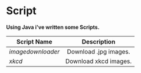 # Script
**Using Java i've written some Scripts.**

|   Script Name       |   Description         |
|  ---------------    | :-------------------:       |
|  *imagedownloader*  | Download .jpg images. |
|  *xkcd*             |  Download xkcd images.|